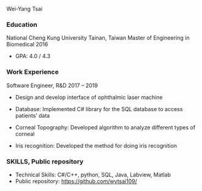 Wei-Yang Tsai
### Education

National Cheng Kung University	Tainan, Taiwan
Master of Engineering in Biomedical 2016
*	GPA: 4.0 / 4.3 


### Work Experience

Software Engineer, R&D	2017 – 2019
* Design and develop interface of ophthalmic laser machine

* Database: Implemented C# library for the SQL database to access patients’ data
* Corneal Topography: Developed algorithm to analyze different types of corneal
* Iris recognition: Developed the method for doing iris recognition


### SKILLS, Public repository

* Technical Skills: C#/C++, python, SQL, Java, Labview, Matlab
* Public repository: https://github.com/wytsai109/


